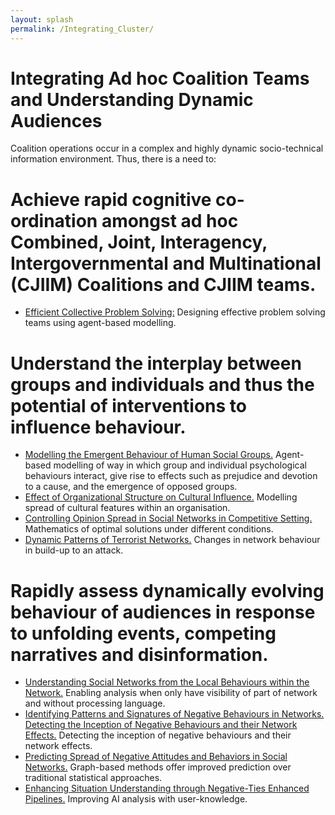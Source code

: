 ```yaml
---
layout: splash
permalink: /Integrating_Cluster/
---
```


# Integrating Ad hoc Coalition Teams and Understanding Dynamic Audiences

Coalition operations occur in a complex and highly dynamic socio-technical information environment. Thus, there is a need to:

#	Achieve rapid cognitive co-ordination amongst ad hoc Combined, Joint, Interagency, Intergovernmental and Multinational (CJIIM) Coalitions and CJIIM teams.
* [Efficient Collective Problem Solving:](/3b02/) Designing effective problem solving teams using agent-based modelling.  

#	Understand the interplay between groups and individuals and thus the potential of interventions to influence behaviour.  
*	[Modelling the Emergent Behaviour of Human Social Groups.](/3c01/)  Agent-based modelling of way in which group and individual psychological behaviours interact, give rise to effects such as prejudice and devotion to a cause, and the emergence of opposed groups. 
*	[Effect of Organizational Structure on Cultural Influence.](/3b03/) Modelling spread of cultural features within an organisation.                                    
*	[Controlling Opinion Spread in Social Networks in Competitive Setting.](/3b01/) Mathematics of optimal solutions under different conditions. 
*	[Dynamic Patterns of Terrorist Networks.](/3a10/)  Changes in network behaviour in build-up to an attack. 

#	Rapidly assess dynamically evolving behaviour of audiences in response to unfolding events, competing narratives and disinformation.
*	[Understanding Social Networks from the Local Behaviours within the Network.](/3a03/)  Enabling analysis when only have visibility of part of network and without processing language. 
*	[Identifying Patterns and Signatures of Negative Behaviours in Networks. Detecting the Inception of Negative Behaviours and their Network Effects.](/3a05/) Detecting the inception of negative behaviours and their network effects. 
*	[Predicting Spread of Negative Attitudes and Behaviors in Social Networks.](/3a06/)  Graph-based methods offer improved prediction over traditional statistical approaches. 
* [Enhancing Situation Understanding through Negative-Ties Enhanced Pipelines.](/3a13/)  Improving AI analysis with user-knowledge. 
